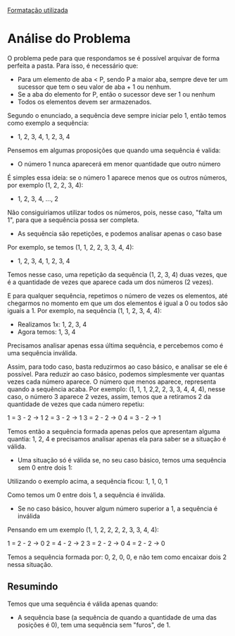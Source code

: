 [Formatação utilizada](https://katex.org/docs/supported.html)

# Análise do Problema

O problema pede para que respondamos se é possível arquivar de forma perfeita a pasta. Para isso, é necessário que: 
- Para um elemento de aba < P, sendo P a maior aba, sempre deve ter um sucessor que tem o seu valor de aba + 1 ou nenhum. 
- Se a aba do elemento for P, então o sucessor deve ser 1 ou nenhum
- Todos os elementos devem ser armazenados. 

Segundo o enunciado, a sequência deve sempre iniciar pelo 1, então temos como exemplo a sequência: 

- 1, 2, 3, 4, 1, 2, 3, 4

Pensemos em algumas proposições que quando uma sequência é valida: 

- O número 1 nunca aparecerá em menor quantidade que outro número 

É simples essa ideia: se o número 1 aparece menos que os outros números, por exemplo (1, 2, 2, 3, 4): 

- 1, 2, 3, 4, ..., 2

Não consiguiriamos utilizar todos os números, pois, nesse caso, "falta um 1", para que a sequência possa ser completa. 

- As sequência são repetições, e podemos analisar apenas o caso base

Por exemplo, se temos (1, 1, 2, 2, 3, 3, 4, 4):

- 1, 2, 3, 4, 1, 2, 3, 4

Temos nesse caso, uma repetição da sequência (1, 2, 3, 4) duas vezes, que é a quantidade de vezes que aparece cada um dos números (2 vezes). 

E para qualquer sequência, repetimos o número de vezes os elementos, até chegarmos no momento em que um dos elementos é igual a 0 ou todos são iguais a 1. Por exemplo, na sequência (1, 1, 2, 3, 4, 4): 

- Realizamos 1x: 1, 2, 3, 4 
- Agora temos: 1, 3, 4

Precisamos analisar apenas essa última sequência, e percebemos como é uma sequência inválida. 

Assim, para todo caso, basta reduzirmos ao caso básico, e analisar se ele é possível. Para reduzir ao caso básico, podemos simplesmente ver quantas vezes cada número aparece. O número que menos aparece, representa quando a sequência acaba. Por exemplo: (1, 1, 1, 2,2, 2, 3, 3, 4, 4, 4), nesse caso, o número 3 aparece 2 vezes, assim, temos que a retiramos 2 da quantidade de vezes que cada número repetiu: 

1 = 3 - 2 -> 1
2 = 3 - 2 -> 1
3 = 2 - 2 -> 0
4 = 3 - 2 -> 1

Temos então a sequência formada apenas pelos que apresentam alguma quantia: 1, 2, 4 e precisamos analisar apenas ela para saber se a situação é válida. 

- Uma situação só é válida se, no seu caso básico, temos uma sequência sem 0 entre dois 1: 

Utilizando o exemplo acima, a sequência ficou: 1, 1, 0, 1 

Como temos um 0 entre dois 1, a sequência é inválida. 

- Se no caso básico, houver algum número superior a 1, a sequência é inválida

Pensando em um exemplo (1, 1, 2, 2, 2, 2, 3, 3, 4, 4): 

1 = 2 - 2 -> 0
2 = 4 - 2 -> 2
3 = 2 - 2 -> 0
4 = 2 - 2 -> 0

Temos a sequência formada por: 0, 2, 0, 0, e não tem como encaixar dois 2 nessa situação. 

## Resumindo

Temos que uma sequência é válida apenas quando: 

- A sequência base (a sequência de quando a quantidade de uma das posições é 0), tem uma sequência sem "furos", de 1. 


